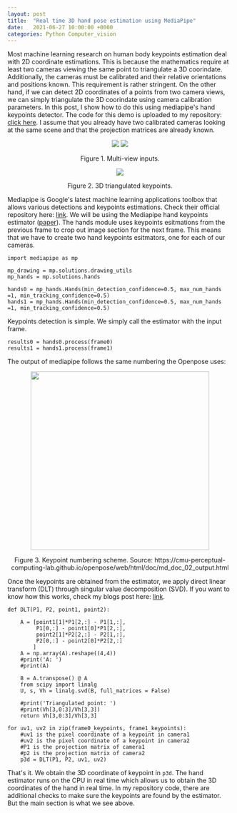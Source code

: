 ```yaml
---
layout: post
title:  "Real time 3D hand pose estimation using MediaPipe"
date:   2021-06-27 10:00:00 +0000
categories: Python Computer_vision
---
```


Most machine learning research on human body keypoints estimation deal with 2D coordinate estimations. This is because the mathematics require at least two cameras viewing the same point to triangulate a 3D coorindate. Additionally, the cameras must be calibrated and their relative orientations and positions known. This requirement is rather stringent. On the other hand, if we can detect 2D coordinates of a points from two camera views, we can simply triangulate the 3D coorindate using camera calibration parameters. In this post, I show how to do this using mediapipe's hand keypoints detector. The code for this demo is uploaded to my repository: [click here](https://github.com/TemugeB/handpose3d). I assume that you already have two calibrated cameras looking at the same scene and that the projection matrices are already known.

<p align="center">
  <img src="https://github.com/TemugeB/handpose3d/blob/main/media/output_kpts.gif?raw=true">
  <img src="https://github.com/TemugeB/handpose3d/blob/main/media/output2_kpts.gif?raw=true"> 
</p>
<p align="center">
Figure 1. Multi-view inputs.
</p>

<p align="center">
  <img src="https://github.com/TemugeB/handpose3d/blob/main/media/fig_0.gif?raw=true">
</p>
<p align="center">
Figure 2. 3D triangulated keypoints.
</p>

Mediapipe is Google's latest machine learning applications toolbox that allows various detections and keypoints estimations. Check their official repository here: [link](https://github.com/google/mediapipe). We will be using the Mediapipe hand keypoints estimator ([paper](https://arxiv.org/abs/2006.10214)). The hands module uses keypoints esitmations from the previous frame to crop out image section for the next frame. This means that we have to create two hand keypoints esitmators, one for each of our cameras.
```
import mediapipe as mp

mp_drawing = mp.solutions.drawing_utils
mp_hands = mp.solutions.hands

hands0 = mp_hands.Hands(min_detection_confidence=0.5, max_num_hands =1, min_tracking_confidence=0.5)
hands1 = mp_hands.Hands(min_detection_confidence=0.5, max_num_hands =1, min_tracking_confidence=0.5)
```

Keypoints detection is simple. We simply call the estimator with the input frame.
```
results0 = hands0.process(frame0)
results1 = hands1.process(frame1)
```
The output of mediapipe follows the same numbering the Openpose uses:
<p align="center">
  <img src="https://cmu-perceptual-computing-lab.github.io/openpose/web/html/.github/media/keypoints_hand.png", width = 400>
</p>
<p align="center">
Figure 3. Keypoint numbering scheme. Source: https://cmu-perceptual-computing-lab.github.io/openpose/web/html/doc/md_doc_02_output.html
</p>

Once the keypoints are obtained from the estimator, we apply direct linear transform (DLT) through singular value decomposition (SVD). If you want to know how this works, check my blogs post here: [link](https://temugeb.github.io/computer_vision/2021/02/06/direct-linear-transorms.html). 

```
def DLT(P1, P2, point1, point2):

    A = [point1[1]*P1[2,:] - P1[1,:],
         P1[0,:] - point1[0]*P1[2,:],
         point2[1]*P2[2,:] - P2[1,:],
         P2[0,:] - point2[0]*P2[2,:]
        ]
    A = np.array(A).reshape((4,4))
    #print('A: ')
    #print(A)

    B = A.transpose() @ A
    from scipy import linalg
    U, s, Vh = linalg.svd(B, full_matrices = False)

    #print('Triangulated point: ')
    #print(Vh[3,0:3]/Vh[3,3])
    return Vh[3,0:3]/Vh[3,3]

for uv1, uv2 in zip(frame0_keypoints, frame1_keypoints):
    #uv1 is the pixel coordinate of a keypoint in camera1
    #uv2 is the pixel coordinate of a keypoint in camera2
    #P1 is the projection matrix of camera1
    #p2 is the projection matrix of camera2
    p3d = DLT(P1, P2, uv1, uv2)

```

That's it. We obtain the 3D coordinate of keypoint in ```p3d```. The hand estimator runs on the CPU in real time which allows us to obtain the 3D coordinates of the hand in real time. In my repository code, there are additional checks to make sure the keypoints are found by the estimator. But the main section is what we see above. 

